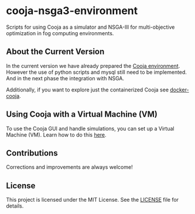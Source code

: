 # cooja-nsga3-environment

 Scripts for using Cooja as a simulator and NSGA-III for multi-objective optimization in fog computing environments.


## About the Current Version

In the current version we have already prepared the [Cooja environment](./simulation). However the use of python scripts and mysql still need to be implemented. And in the next phase the integration with NSGA.

Additionally, if you want to explore just the containerized Cooja see [docker-cooja](./docker-cooja).

## Using Cooja with a Virtual Machine (VM)

To use the Cooja GUI and handle simulations, you can set up a Virtual Machine (VM). Learn how to do this [here](./vm/prepare-vm-enviroment.md).


## Contributions

Corrections and improvements are always welcome!


## License

This project is licensed under the MIT License. See the [LICENSE](./LICENSE) file for details.


